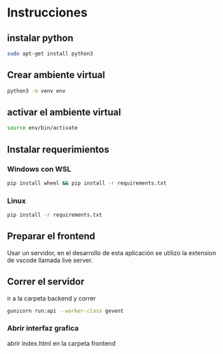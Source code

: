 # Instrucciones
## instalar python
```bash
sudo apt-get install python3
```
## Crear ambiente virtual
```bash
python3 -m venv env
```
## activar el ambiente virtual 
```bash
source env/bin/activate
```
## Instalar requerimientos
### Windows con WSL
```bash
pip install wheel && pip install -r requirements.txt
```
### Linux
```bash
pip install -r requirements.txt
```
## Preparar el frontend
Usar un servidor, en el desarrollo de esta aplicación se utilizo
la extension de vscode llamada live server.

## Correr el servidor
ir a la carpeta backend y correr 
```bash
gunicorn run:api --worker-class gevent
```
### Abrir interfaz grafica
abrir index.html en la carpeta frontend 
